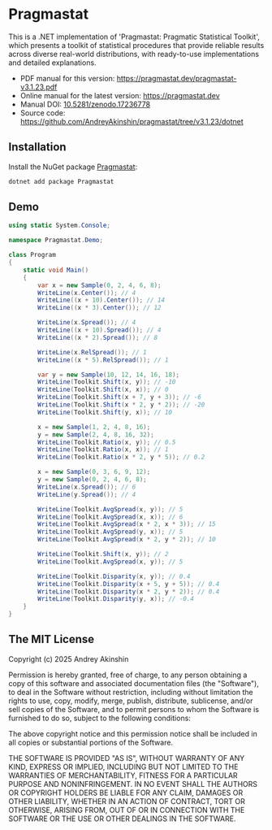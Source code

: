 # Pragmastat

This is a .NET implementation of 'Pragmastat: Pragmatic Statistical Toolkit', which presents a toolkit of statistical procedures that provide reliable results across diverse real-world distributions, with ready-to-use implementations and detailed explanations.

- PDF manual for this version: https://pragmastat.dev/pragmastat-v3.1.23.pdf
- Online manual for the latest version: https://pragmastat.dev
- Manual DOI: [10.5281/zenodo.17236778](https://doi.org/10.5281/zenodo.17236778)
- Source code: https://github.com/AndreyAkinshin/pragmastat/tree/v3.1.23/dotnet

## Installation

Install the NuGet package [Pragmastat](https://www.nuget.org/packages/Pragmastat):

```bash
dotnet add package Pragmastat
```

## Demo

```cs
using static System.Console;

namespace Pragmastat.Demo;

class Program
{
    static void Main()
    {
        var x = new Sample(0, 2, 4, 6, 8);
        WriteLine(x.Center()); // 4
        WriteLine((x + 10).Center()); // 14
        WriteLine((x * 3).Center()); // 12

        WriteLine(x.Spread()); // 4
        WriteLine((x + 10).Spread()); // 4
        WriteLine((x * 2).Spread()); // 8

        WriteLine(x.RelSpread()); // 1
        WriteLine((x * 5).RelSpread()); // 1

        var y = new Sample(10, 12, 14, 16, 18);
        WriteLine(Toolkit.Shift(x, y)); // -10
        WriteLine(Toolkit.Shift(x, x)); // 0
        WriteLine(Toolkit.Shift(x + 7, y + 3)); // -6
        WriteLine(Toolkit.Shift(x * 2, y * 2)); // -20
        WriteLine(Toolkit.Shift(y, x)); // 10

        x = new Sample(1, 2, 4, 8, 16);
        y = new Sample(2, 4, 8, 16, 32);
        WriteLine(Toolkit.Ratio(x, y)); // 0.5
        WriteLine(Toolkit.Ratio(x, x)); // 1
        WriteLine(Toolkit.Ratio(x * 2, y * 5)); // 0.2

        x = new Sample(0, 3, 6, 9, 12);
        y = new Sample(0, 2, 4, 6, 8);
        WriteLine(x.Spread()); // 6
        WriteLine(y.Spread()); // 4

        WriteLine(Toolkit.AvgSpread(x, y)); // 5
        WriteLine(Toolkit.AvgSpread(x, x)); // 6
        WriteLine(Toolkit.AvgSpread(x * 2, x * 3)); // 15
        WriteLine(Toolkit.AvgSpread(y, x)); // 5
        WriteLine(Toolkit.AvgSpread(x * 2, y * 2)); // 10

        WriteLine(Toolkit.Shift(x, y)); // 2
        WriteLine(Toolkit.AvgSpread(x, y)); // 5

        WriteLine(Toolkit.Disparity(x, y)); // 0.4
        WriteLine(Toolkit.Disparity(x + 5, y + 5)); // 0.4
        WriteLine(Toolkit.Disparity(x * 2, y * 2)); // 0.4
        WriteLine(Toolkit.Disparity(y, x)); // -0.4
    }
}
```

## The MIT License

Copyright (c) 2025 Andrey Akinshin

Permission is hereby granted, free of charge, to any person obtaining
a copy of this software and associated documentation files (the
"Software"), to deal in the Software without restriction, including
without limitation the rights to use, copy, modify, merge, publish,
distribute, sublicense, and/or sell copies of the Software, and to
permit persons to whom the Software is furnished to do so, subject to
the following conditions:

The above copyright notice and this permission notice shall be
included in all copies or substantial portions of the Software.

THE SOFTWARE IS PROVIDED "AS IS", WITHOUT WARRANTY OF ANY KIND,
EXPRESS OR IMPLIED, INCLUDING BUT NOT LIMITED TO THE WARRANTIES OF
MERCHANTABILITY, FITNESS FOR A PARTICULAR PURPOSE AND
NONINFRINGEMENT. IN NO EVENT SHALL THE AUTHORS OR COPYRIGHT HOLDERS BE
LIABLE FOR ANY CLAIM, DAMAGES OR OTHER LIABILITY, WHETHER IN AN ACTION
OF CONTRACT, TORT OR OTHERWISE, ARISING FROM, OUT OF OR IN CONNECTION
WITH THE SOFTWARE OR THE USE OR OTHER DEALINGS IN THE SOFTWARE.
